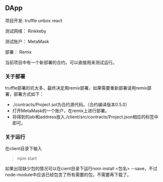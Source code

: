 
## DApp 

项目开发: truffle unbox react

测试网络： Rinkkeby

测试账户： MetaMask

部署： Remix

当前项目中有一个新部署的合约，可以直接用来测试运行。

### 关于部署

truffle部署的坑太多，最终决定用remix部署，如果需要重新部署请用remix部署，部署方式如下：

- ./contracts/Project.sol为合约源代码。（合约编译版本0.5.0）
- 打开MetaMask的一个账户，在remix上进行部署。
- 将得到的abi和address放入./client/src/contracts/Project.json相应的标签中即可。

### 关于运行

在client目录下输入

> npm start

如果出现缺少包的情况可以在cient目录下运行nom install <包名> --save，不过node-module中应该已经包含了所有需要的包，不需要再下载了。

